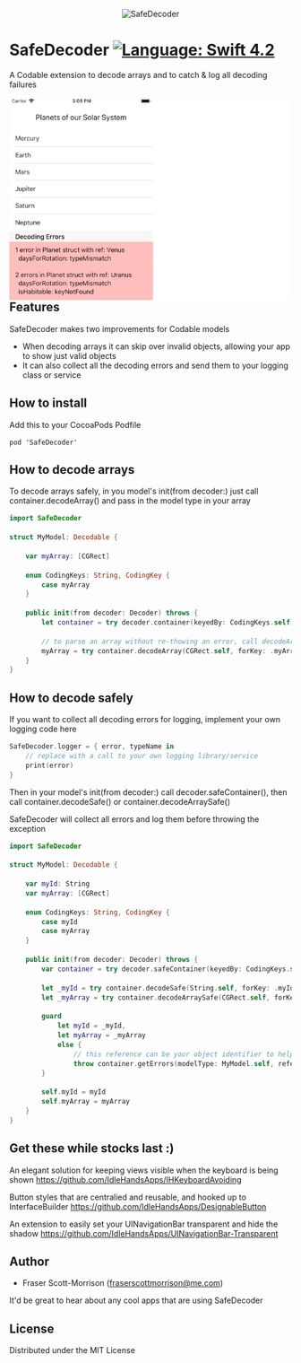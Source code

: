 <p align="center">
<img alt="SafeDecoder" src="https://github.com/IdleHandsApps/StatusBarOverlay/blob/master/StatusBarOverlay/StatusBarOverlay/StatusBarOverlay/Assets.xcassets/AppIcon.appiconset/Logo-76.png" />
</p>

# SafeDecoder [![Language: Swift 4.2](https://img.shields.io/badge/Swift-4.2-orange.svg)](https://swift.org)

A Codable extension to decode arrays and to catch & log all decoding failures  

<img src="https://github.com/IdleHandsApps/SafeDecoder/blob/files/Screenshot.png" align="left" width="650">



## Features

SafeDecoder makes two improvements for Codable models
* When decoding arrays it can skip over invalid objects, allowing your app to show just valid objects
* It can also collect all the decoding errors and send them to your logging class or service

## How to install

Add this to your CocoaPods Podfile
```
pod 'SafeDecoder'
```

## How to decode arrays

To decode arrays safely, in you model's init(from decoder:) just call container.decodeArray() and pass in the model type in your array
```swift
import SafeDecoder

struct MyModel: Decodable {

    var myArray: [CGRect]

    enum CodingKeys: String, CodingKey {
        case myArray
    }

    public init(from decoder: Decoder) throws {
        let container = try decoder.container(keyedBy: CodingKeys.self)

        // to parse an array without re-thowing an error, call decodeArray()
        myArray = try container.decodeArray(CGRect.self, forKey: .myArray)
    }
}
```

## How to decode safely

If you want to collect all decoding errors for logging, implement your own logging code here
```swift
SafeDecoder.logger = { error, typeName in
    // replace with a call to your own logging library/service
    print(error)
}
```
Then in your model's init(from decoder:) call decoder.safeContainer(), then call container.decodeSafe() or container.decodeArraySafe()

SafeDecoder will collect all errors and log them before throwing the exception
```swift
import SafeDecoder

struct MyModel: Decodable {

    var myId: String
    var myArray: [CGRect]

    enum CodingKeys: String, CodingKey {
        case myId
        case myArray
    }

    public init(from decoder: Decoder) throws {
        var container = try decoder.safeContainer(keyedBy: CodingKeys.self)

        let _myId = try container.decodeSafe(String.self, forKey: .myId)
        let _myArray = try container.decodeArraySafe(CGRect.self, forKey: .myArray)

        guard
            let myId = _myId,
            let myArray = _myArray
            else {
                // this reference can be your object identifier to help find the issue with your data
                throw container.getErrors(modelType: MyModel.self, reference: _myId)
        }

        self.myId = myId
        self.myArray = myArray
    }
}
```

## Get these while stocks last :)

An elegant solution for keeping views visible when the keyboard is being shown
https://github.com/IdleHandsApps/IHKeyboardAvoiding

Button styles that are centralied and reusable, and hooked up to InterfaceBuilder
https://github.com/IdleHandsApps/DesignableButton

An extension to easily set your UINavigationBar transparent and hide the shadow
https://github.com/IdleHandsApps/UINavigationBar-Transparent

## Author

* Fraser Scott-Morrison (fraserscottmorrison@me.com)

It'd be great to hear about any cool apps that are using SafeDecoder

## License

Distributed under the MIT License
